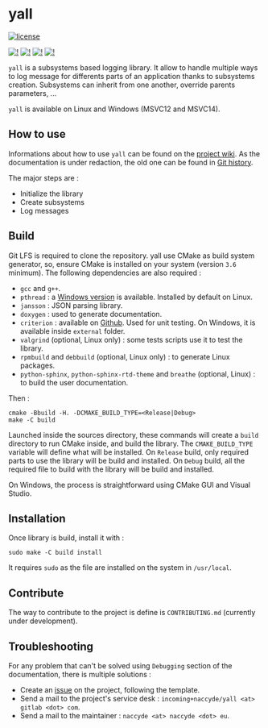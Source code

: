 # yall

[![license](https://img.shields.io/badge/license-MIT-blue.svg)](https://raw.githubusercontent.com/Naccyde/yall/develop/LICENSE)

[![!][1b]][1l] [![!][2b]][2l] [![!][3b]][3l] [![!][4b]][4l]

`yall` is a subsystems based logging library. It allow to handle multiple ways to log message for differents parts of an application thanks to subsystems creation. Subsystems can inherit from one another, override parents parameters, ...

`yall` is available on Linux and Windows (MSVC12 and MSVC14).


## How to use

Informations about how to use `yall` can be found on the [project wiki](https://naccyde.gitlab.io/yall/). As the documentation is under redaction, the old one can be found in [Git history](https://gitlab.com/naccyde/yall/blob/755569d405948297665aeaad41d4bb9f7856ad35/README.md).

The major steps are :
  * Initialize the library
  * Create subsystems
  * Log messages


## Build

Git LFS is required to clone the repository. yall use CMake as build system generator, so, ensure CMake is installed on your system (version `3.6` minimum). The following dependencies are also required :

* `gcc` and `g++`.
* `pthread` : a [Windows version](https://sourceforge.net/projects/pthreads4w/) is available. Installed by default on Linux.
* `jansson` : JSON parsing library.
* `doxygen` : used to generate documentation.
* `criterion` : available on [Github](https://github.com/Snaipe/Criterion). Used for unit testing. On Windows, it is available inside `external` folder.
* `valgrind` (optional, Linux only) : some tests scripts use it to test the library.
* `rpmbuild` and `debbuild` (optional, Linux only) : to generate Linux packages.
* `python-sphinx`, `python-sphinx-rtd-theme` and `breathe` (optional, Linux) : to build the user documentation.

Then :

    cmake -Bbuild -H. -DCMAKE_BUILD_TYPE=<Release|Debug>
    make -C build

Launched inside the sources directory, these commands will create a `build` directory to run CMake inside, and build the library. The `CMAKE_BUILD_TYPE` variable will define what will be installed. On `Release` build, only required parts to use the library will be build and installed. On `Debug` build, all the required file to build with the library will be build and installed.

On Windows, the process is straightforward using CMake GUI and Visual Studio.


## Installation

Once library is build, install it with :

    sudo make -C build install

It requires `sudo` as the file are installed on the system in `/usr/local`.


## Contribute

The way to contribute to the project is define is `CONTRIBUTING.md` (currently under development).


## Troubleshooting

For any problem that can't be solved using `Debugging` section of the documentation, there is multiple solutions :

* Create an [issue](https://gitlab.com/naccyde/yall/issues) on the project, following the template.
* Send a mail to the project's service desk : `incoming+naccyde/yall <at> gitlab <dot> com`.
* Send a mail to the maintainer : `naccyde <at> naccyde <dot> eu`.


[1b]: https://gitlab.com/naccyde/yall/badges/master/pipeline.svg
[1l]: https://gitlab.com/naccyde/yall/commits/master
[2b]: https://sonarcloud.io/api/badges/gate?key=yall
[2l]: https://sonarcloud.io/dashboard?id=yall
[3b]: https://sonarcloud.io/api/badges/measure?key=yall&metric=coverage
[3l]: https://sonarcloud.io/dashboard?id=yall
[4b]: https://sonarcloud.io/api/badges/measure?key=yall&metric=sqale_debt_ratio
[4l]: https://sonarcloud.io/dashboard?id=yall

